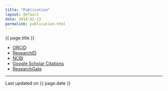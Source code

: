 ```yaml
---
title: "Publication"
layout: default
date: 2018-02-12
permalink: publication.html
---
```


{{ page.title }}

- [ORCiD](https://orcid.org/0000-0002-8571-0663)
- [ResearchID](https://www.researcherid.com/rid/A-5669-2009)
- [NCBI](https://www.ncbi.nlm.nih.gov/myncbi/browse/collection/41860826/?sort=date&direction=ascending)
- [Google Scholar Citations](https://scholar.google.com/citations?hl=en&user=AYpH8osAAAAJ)
- [ResearchGate](https://www.researchgate.net/profile/Jae-Seung_Lee?ev=hdr_xprf)

---
Last updated on {{ page.date }}
